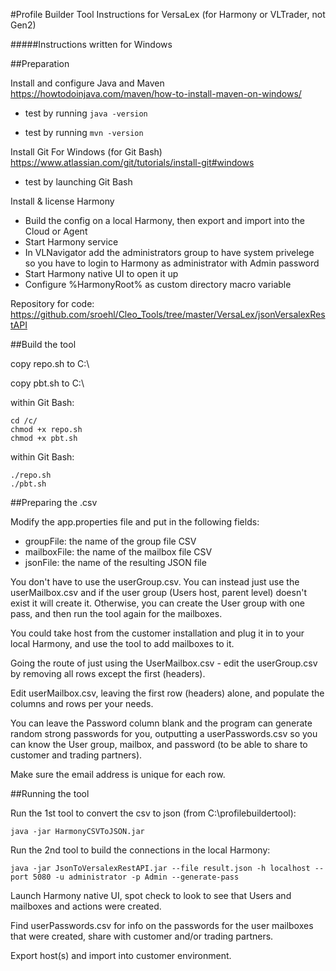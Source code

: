 #Profile Builder Tool Instructions for VersaLex 
(for Harmony or VLTrader, not Gen2)

#####Instructions written for Windows

##Preparation

Install and configure Java and Maven
https://howtodoinjava.com/maven/how-to-install-maven-on-windows/

- test by running `java -version`

- test by running `mvn -version`

Install Git For Windows (for Git Bash)
https://www.atlassian.com/git/tutorials/install-git#windows

- test by launching Git Bash

Install & license Harmony

- Build the config on a local Harmony, then export and import into the Cloud or Agent
- Start Harmony service
- In VLNavigator add the administrators group to have system privelege so you have to login to Harmony as administrator with Admin password
- Start Harmony native UI to open it up
- Configure %HarmonyRoot% as custom directory macro variable

Repository for code:
https://github.com/sroehl/Cleo_Tools/tree/master/VersaLex/jsonVersalexRestAPI

##Build the tool

copy repo.sh to C:\

copy pbt.sh to C:\

within Git Bash:
```
cd /c/
chmod +x repo.sh
chmod +x pbt.sh
```
within Git Bash:
```
./repo.sh
./pbt.sh
```


##Preparing the .csv

Modify the app.properties file and put in the following fields:
- groupFile: the name of the group file CSV
- mailboxFile: the name of the mailbox file CSV
- jsonFile: the name of the resulting JSON file

You don't have to use the userGroup.csv. You can instead just use the userMailbox.csv and if the user group (Users host, parent level) doesn't exist it will create it. Otherwise, you can create the User group with one pass, and then run the tool again for the mailboxes.

You could take host from the customer installation and plug it in to your local Harmony, and use the tool to add mailboxes to it.

Going the route of just using the UserMailbox.csv - edit the userGroup.csv by removing all rows except the first (headers).

Edit userMailbox.csv, leaving the first row (headers) alone, and populate the columns and rows per your needs.

You can leave the Password column blank and the program can generate random strong passwords for you, outputting a userPasswords.csv so you can know the User group, mailbox, and password (to be able to share to customer and trading partners).

Make sure the email address is unique for each row.


##Running the tool

Run the 1st tool to convert the csv to json (from C:\profilebuildertool\):

`java -jar HarmonyCSVToJSON.jar`

Run the 2nd tool to build the connections in the local Harmony:

`java -jar JsonToVersalexRestAPI.jar --file result.json -h localhost --port 5080 -u administrator -p Admin --generate-pass`

Launch Harmony native UI, spot check to look to see that Users and mailboxes and actions were created.

Find userPasswords.csv for info on the passwords for the user mailboxes that were created, share with customer and/or trading partners.

Export host(s) and import into customer environment.

